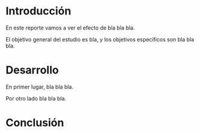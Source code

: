 # Introducción

En este reporte vamos a ver el efecto de bla bla bla.

El objetivo general del estudio es bla, y los objetivos específicos
son bla bla bla.

# Desarrollo

En primer lugar, bla bla bla.

Por otro lado bla bla bla.

# Conclusión
